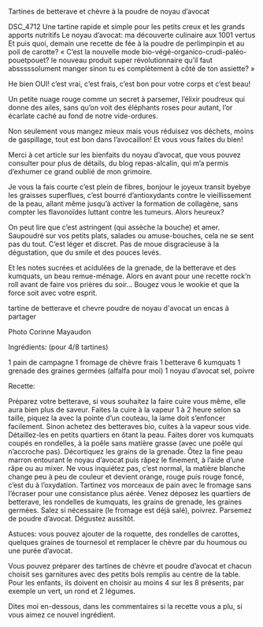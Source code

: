 Tartines de betterave et chèvre à la poudre de noyau d’avocat


DSC_4712
Une tartine rapide et simple pour les petits creux  et les grands apports nutritifs
Le noyau d’avocat: ma découverte culinaire aux 1001 vertus
Et puis quoi, demain une recette de fée à la poudre de perlimpinpin et au poil de carotte?
« C’est la nouvelle mode bio-végé-organico-crudi-paléo-pouetpouet? le nouveau produit super révolutionnaire qu’il faut absssssolument manger sinon tu es complètement à côté de ton assiette? »

He bien OUI! c’est vrai, c’est frais, c’est bon pour votre corps et c’est beau!

Un petite nuage rouge comme un secret à parsemer, l’élixir poudreux qui donne des ailes, sans qu’on voit des éléphants roses pour autant, l’or écarlate caché au fond de notre vide-ordures.

Non seulement vous mangez mieux mais vous réduisez vos déchets, moins de gaspillage, tout est bon dans l’avocaillon! Et vous vous faites du bien!

Merci à cet article  sur les bienfaits du noyau d’avocat, que vous pouvez consulter pour plus de détails, du blog repas-alcalin, qui m’a permis d’exhumer ce grand oublié de mon grimoire.

Je vous la fais courte c’est plein de fibres, bonjour le joyeux transit byebye les graisses superflues, c’est bourré d’antioxydants contre le vieillissement de la peau, allant même jusqu’à activer la formation de collagène, sans compter les flavonoïdes luttant contre les tumeurs.
Alors heureux?

On peut lire que c’est astringent (qui assèche la bouche) et amer.
Saupoudré sur vos petits plats, salades ou amuse-bouches, cela ne se sent pas du tout.
C’est léger et discret.
Pas de moue disgracieuse à la dégustation, que du smile et des pouces levés.

Et les notes sucrées et acidulées de la grenade, de la betterave et des kumquats, un beau remue-ménage.
Alors en avant pour une recette rock’n roll avant de faire vos prières du soir…
Bougez vous le wookie et que la force soit avec votre esprit.

tartine de betterave et chevre poudre de noyau d'avocat                                                                           un encas à partager

Photo Corinne Mayaudon

Ingrédients:
(pour 4/8 tartines)

1 pain de campagne
1 fromage de chèvre frais
1 betterave
6 kumquats
1 grenade
des graines germées (alfalfa pour moi)
1 noyau d’avocat
sel, poivre

Recette:

Préparez votre betterave, si vous souhaitez la faire cuire vous même, elle aura bien plus de saveur.
Faites la cuire à la vapeur 1 à 2 heure selon sa taille, piquez la avec la pointe d’un couteau, la lame doit s’enfoncer facilement.
Sinon achetez des betteraves bio, cuites à la vapeur sous vide.
Détaillez-les en petits quartiers en ôtant la peau.
Faites dorer vos kumquats coupés en rondelles, à la poêle sans matière grasse (avec une poêle qui n’accroche pas).
Décortiquez les grains de la grenade.
Ôtez la fine peau marron entourant le noyau d’avocat puis râpez le finement, à l’aide d’une râpe ou au mixer.
Ne vous inquiétez pas, c’est normal, la matière blanche change peu à peu de couleur et devient orange, rouge puis rouge foncé, c’est du à l’oxydation.
Tartinez vos morceaux de pain avec le fromage sans l’écraser pour une consistance plus aérée.
Venez déposez les quartiers de betterave, les rondelles de kumquats, les grains de grenade, les graines germées. Salez si nécessaire (le fromage est déjà salé), poivrez.
Parsemez de poudre d’avocat.
Dégustez aussitôt.

Astuces: vous pouvez ajouter de la roquette, des rondelles de carottes, quelques graines de tournesol et remplacer le chèvre par du houmous ou une purée d’avocat.

Vous pouvez préparer des tartines de chèvre et poudre d’avocat et chacun choisit ses garnitures avec des petits bols remplis au centre de la table. Pour les enfants, ils doivent en choisir au moins 4 sur les 8 présents, par exemple un vert, un rond et 2 légumes.

Dites moi en-dessous, dans les commentaires si la recette vous a plu, si vous aimez ce nouvel ingrédient.